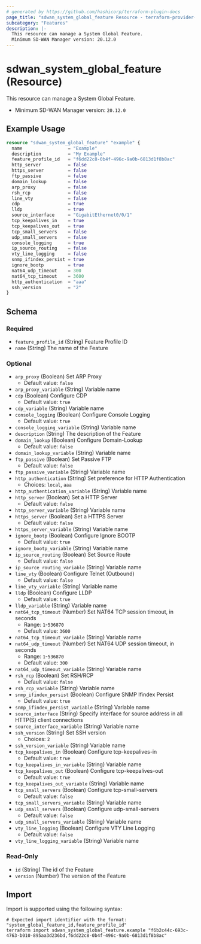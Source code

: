 ```yaml
---
# generated by https://github.com/hashicorp/terraform-plugin-docs
page_title: "sdwan_system_global_feature Resource - terraform-provider-sdwan"
subcategory: "Features"
description: |-
  This resource can manage a System Global Feature.
  Minimum SD-WAN Manager version: 20.12.0
---
```


# sdwan_system_global_feature (Resource)

This resource can manage a System Global Feature.
  - Minimum SD-WAN Manager version: `20.12.0`

## Example Usage

```terraform
resource "sdwan_system_global_feature" "example" {
  name                 = "Example"
  description          = "My Example"
  feature_profile_id   = "f6dd22c8-0b4f-496c-9a0b-6813d1f8b8ac"
  http_server          = false
  https_server         = false
  ftp_passive          = false
  domain_lookup        = false
  arp_proxy            = false
  rsh_rcp              = false
  line_vty             = false
  cdp                  = true
  lldp                 = true
  source_interface     = "GigabitEthernet0/0/1"
  tcp_keepalives_in    = true
  tcp_keepalives_out   = true
  tcp_small_servers    = false
  udp_small_servers    = false
  console_logging      = true
  ip_source_routing    = false
  vty_line_logging     = false
  snmp_ifindex_persist = true
  ignore_bootp         = true
  nat64_udp_timeout    = 300
  nat64_tcp_timeout    = 3600
  http_authentication  = "aaa"
  ssh_version          = "2"
}
```

<!-- schema generated by tfplugindocs -->
## Schema

### Required

- `feature_profile_id` (String) Feature Profile ID
- `name` (String) The name of the Feature

### Optional

- `arp_proxy` (Boolean) Set ARP Proxy
  - Default value: `false`
- `arp_proxy_variable` (String) Variable name
- `cdp` (Boolean) Configure CDP
  - Default value: `true`
- `cdp_variable` (String) Variable name
- `console_logging` (Boolean) Configure Console Logging
  - Default value: `true`
- `console_logging_variable` (String) Variable name
- `description` (String) The description of the Feature
- `domain_lookup` (Boolean) Configure Domain-Lookup
  - Default value: `false`
- `domain_lookup_variable` (String) Variable name
- `ftp_passive` (Boolean) Set Passive FTP
  - Default value: `false`
- `ftp_passive_variable` (String) Variable name
- `http_authentication` (String) Set preference for HTTP Authentication
  - Choices: `local`, `aaa`
- `http_authentication_variable` (String) Variable name
- `http_server` (Boolean) Set a HTTP Server
  - Default value: `false`
- `http_server_variable` (String) Variable name
- `https_server` (Boolean) Set a HTTPS Server
  - Default value: `false`
- `https_server_variable` (String) Variable name
- `ignore_bootp` (Boolean) Configure Ignore BOOTP
  - Default value: `true`
- `ignore_bootp_variable` (String) Variable name
- `ip_source_routing` (Boolean) Set Source Route
  - Default value: `false`
- `ip_source_routing_variable` (String) Variable name
- `line_vty` (Boolean) Configure Telnet (Outbound)
  - Default value: `false`
- `line_vty_variable` (String) Variable name
- `lldp` (Boolean) Configure LLDP
  - Default value: `true`
- `lldp_variable` (String) Variable name
- `nat64_tcp_timeout` (Number) Set NAT64 TCP session timeout, in seconds
  - Range: `1`-`536870`
  - Default value: `3600`
- `nat64_tcp_timeout_variable` (String) Variable name
- `nat64_udp_timeout` (Number) Set NAT64 UDP session timeout, in seconds
  - Range: `1`-`536870`
  - Default value: `300`
- `nat64_udp_timeout_variable` (String) Variable name
- `rsh_rcp` (Boolean) Set RSH/RCP
  - Default value: `false`
- `rsh_rcp_variable` (String) Variable name
- `snmp_ifindex_persist` (Boolean) Configure SNMP Ifindex Persist
  - Default value: `true`
- `snmp_ifindex_persist_variable` (String) Variable name
- `source_interface` (String) Specify interface for source address in all HTTP(S) client connections
- `source_interface_variable` (String) Variable name
- `ssh_version` (String) Set SSH version
  - Choices: `2`
- `ssh_version_variable` (String) Variable name
- `tcp_keepalives_in` (Boolean) Configure tcp-keepalives-in
  - Default value: `true`
- `tcp_keepalives_in_variable` (String) Variable name
- `tcp_keepalives_out` (Boolean) Configure tcp-keepalives-out
  - Default value: `true`
- `tcp_keepalives_out_variable` (String) Variable name
- `tcp_small_servers` (Boolean) Configure tcp-small-servers
  - Default value: `false`
- `tcp_small_servers_variable` (String) Variable name
- `udp_small_servers` (Boolean) Configure udp-small-servers
  - Default value: `false`
- `udp_small_servers_variable` (String) Variable name
- `vty_line_logging` (Boolean) Configure VTY Line Logging
  - Default value: `false`
- `vty_line_logging_variable` (String) Variable name

### Read-Only

- `id` (String) The id of the Feature
- `version` (Number) The version of the Feature

## Import

Import is supported using the following syntax:

```shell
# Expected import identifier with the format: "system_global_feature_id,feature_profile_id"
terraform import sdwan_system_global_feature.example "f6b2c44c-693c-4763-b010-895aa3d236bd,f6dd22c8-0b4f-496c-9a0b-6813d1f8b8ac"
```
